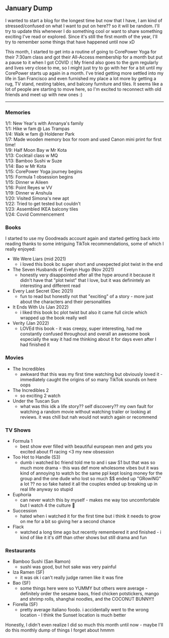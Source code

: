 ## January Dump
I wanted to start a blog for the longest time but now that I have, I am kind of stressed/confused on what I want to put on here?? so it will be random. I'll try to update this whenever I do something cool or want to share something exciting I've read or explored. Since it's still the first month of the year, I'll try to remember some things that have happened until now xD

This month, I started to get into a routine of going to CorePower Yoga for their 7:30am class and got their All-Access membership for a month but put a pause to it when I got COVID :( My friend also goes to the gym regularly and lives very close to me, so I might just try to go with her for a bit until my CorePower starts up again in a month. I've tried getting more settled into my life in San Francisco and even furnished my place a lot more by getting a rug, TV stand, nesting tables, and balcony furniture and tiles. It seems like a lot of people are starting to move here, so I'm excited to reconnect with old friends and meet up with new ones :) 

---

### Memories
1/1: New Year's with Annanya's family   
1/1: Hike w fam @ Las Trampas    
1/4: Walk w fam @ Holdener Park   
1/7: Made wooden memory box for room and used Canon mini print for first time!   
1/9: Half Moon Bay w Mr Kota   
1/13: Cocktail class w MQ   
1/13: Bamboo Sushi w Suze   
1/14: Bao w Mr Kota   
1/15: CorePower Yoga journey begins   
1/15: Formula 1 obsession begins   
1/15: Dinner w Aileen  
1/16: Point Reyes w VV   
1/19: Dinner w Anshula   
1/20: Visited Simona's new apt   
1/22: Tried to get tested but couldn't    
1/23: Assembled IKEA balcony tiles   
1/24: Covid Commencement  

### Books
I started to use my Goodreads account again and started getting back into reading thanks to some intriguing TikTok recommendations, some of which I really enjoyed: 
* We Were Liars (mid 2021)
    * i loved this book bc super short and unexpected plot twist in the end
* The Seven Husbands of Evelyn Hugo (Nov 2021)
    * honestly very disappointed after all the hype around it because it didn't have that "plot twist" that I love, but it was definintely an interesting and different read
* Every Last Secret (Dec 2021)
    * fun to read but honestly not that "exciting" of a story - more just about the characters and their personalities
* It Ends With Us (Jan 2022)
    * i liked this book bc plot twist but also it came full circle which wrapped up the book really well
* Verity (Jan 2022) 
    * LOVEd this book - it was creepy, super interesting, had me constantly confused throughout and overall an awesome book especially the way it had me thinking about it for days even after I had finished it

### Movies
* The Incredibles
    * awkward that this was my first time watching but obviously loved it - immediately caught the origins of so many TikTok sounds on here oops
* The Incredibles 2
    * so exciting 2 watch
* Under the Tuscan Sun
    * what was this idk a life story?? self discovery?? my own fault for watching a random movie without watching trailer or looking at reviews. it was chill but nah would not watch again or recommend

### TV Shows
* Formula 1
    * best show ever filled with beautiful european men and gets you excited about f1 racing <3 my new obsession
* Too Hot to Handle (S3)
    * dumb i watched bc friend told me to and i saw S1 but that was so much more drama - this was def more wholesome vibes but it was kind of annoying to watch bc the same ppl kept losing money for the group and the one dude who lost so much $$ ended up "GRowiNG" a lot ?? no so fake hated it all the couples ended up breaking up in real life anyway so stupid
* Euphoria
    * can never watch this by myself - makes me way too uncomfortable but I watch 4 the culture :pray:
* Succession
    * hated when i watched it for the first time but i think it needs to grow on me for a bit so giving her a second chance
* Flack
    * watched a long time ago but recently remembered it and finished - i kind of like it it's diff than other shows but still drama and fun

### Restaurants
* Bamboo Sushi (San Ramon)
    * sushi was good, but hot sake was very painful
* Iza Ramen (SF)
    * it was ok i can't really judge ramen like it was fine
* Bao (SF)
    * some things here were so YUMMY but others were average - definitely order the sesame baos, fried chicken potstickers, mango and shrimp rolls, shanghai noodles, and the COCONUT BUNNY!!
* Fiorella (SF)
    * pretty average italiano foodo. i accidentally went to the wrong location - I think the Sunset location is much better


Honestly, I didn't even realize I did so much this month until now - maybe I'll do this monthly dump of things I forget about hmmm
